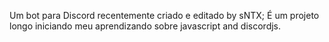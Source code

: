 Um bot para Discord recentemente criado e editado by sNTX;
É um projeto longo iniciando meu aprendizando sobre javascript and discordjs.
